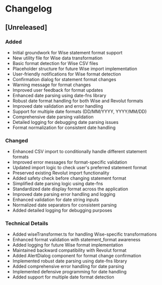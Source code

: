 # Changelog

## [Unreleased]

### Added
- Initial groundwork for Wise statement format support
- New utility file for Wise data transformation
- Basic format detection for Wise CSV files
- Placeholder structure for future Wise import implementation
- User-friendly notifications for Wise format detection
- Confirmation dialog for statement format changes
- Warning message for format changes
- Improved user feedback for format updates
- Enhanced date parsing using date-fns library
- Robust date format handling for both Wise and Revolut formats
- Improved date validation and error handling
- Support for multiple date formats (DD/MM/YYYY, YYYY/MM/DD)
- Comprehensive date parsing validation
- Detailed logging for debugging date parsing issues
- Format normalization for consistent date handling

### Changed
- Enhanced CSV import to conditionally handle different statement formats
- Improved error messages for format-specific validation
- Updated import logic to check user's preferred statement format
- Preserved existing Revolut import functionality
- Added safety check before changing statement format
- Simplified date parsing logic using date-fns
- Standardized date display format across the application
- Improved date parsing error handling and logging
- Enhanced validation for date string inputs
- Normalized date separators for consistent parsing
- Added detailed logging for debugging purposes

### Technical Details
- Added wiseTransformer.ts for handling Wise-specific transformations
- Enhanced format validation with statement_format awareness
- Added logging for future Wise format implementation
- Maintained backward compatibility with Revolut format
- Added AlertDialog component for format change confirmation
- Implemented robust date parsing using date-fns library
- Added comprehensive error handling for date parsing
- Implemented defensive programming for date handling
- Added support for multiple date format detection